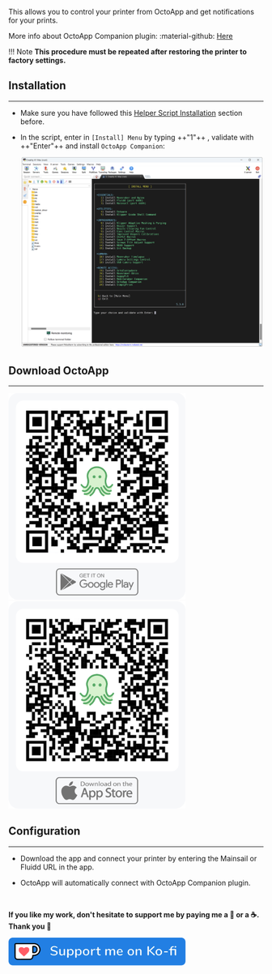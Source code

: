 This allows you to control your printer from OctoApp and get notifications for your prints.

More info about OctoApp Companion plugin: :material-github: [Here](https://github.com/crysxd/OctoApp-Plugin)

!!! Note
    **This procedure must be repeated after restoring the printer to factory settings.**


## Installation
<hr>

- Make sure you have followed this <a href="../../helper-script/helper-script-installation">Helper Script Installation</a> section before.

- In the script, enter in `[Install] Menu` by typing ++"1"++ , validate with ++"Enter"++ and install `OctoApp Companion`:

    <img width="900" src="../../assets/img/Creality-Helper-Script/Install_Menu.png">


## Download OctoApp
<hr>

<a href="https://play.google.com/store/apps/details?id=de.crysxd.octoapp"><img width="350" src="../../assets/img/OctoApp-Plugin/OctoApp_Google_Play.png"></a>&nbsp;&nbsp;&nbsp;&nbsp;&nbsp;&nbsp;&nbsp;&nbsp;
<a href="https://apps.apple.com/us/app/octoapp-for-octoprint-klipper/id1658133862"><img width="350" src="../../assets/img/OctoApp-Plugin/OctoApp_App_Store.png"></a>


## Configuration
<hr>

- Download the app and connect your printer by entering the Mainsail or Fluidd URL in the app.
  
- OctoApp will automatically connect with OctoApp Companion plugin.

<br />

**If you like my work, don't hesitate to support me by paying me a 🍺 or a ☕. Thank you 🙂**

<a href="https://ko-fi.com/guilouz" target="_blank"><img width="350" src="../../assets/img/home/Ko-fi.png"></a>